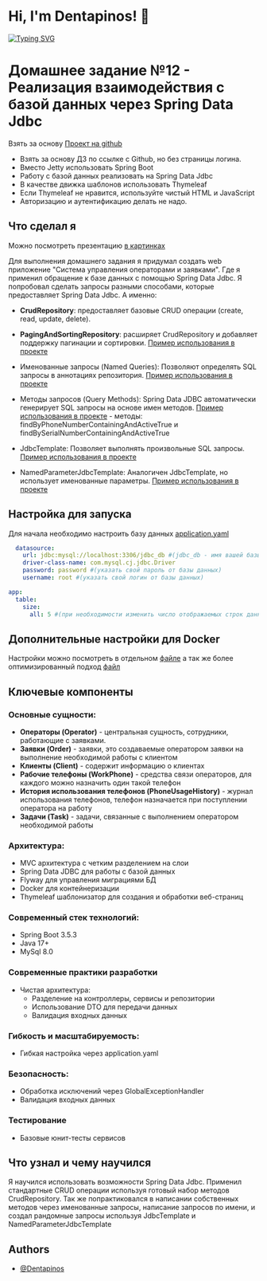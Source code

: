 # Hi, I'm Dentapinos! 👋

[![Typing SVG](https://readme-typing-svg.herokuapp.com?color=%2336BCF7&lines=Computer+science+student)](https://git.io/typing-svg)

# Домашнее задание №12 - Реализация взаимодействия с базой данных через Spring Data Jdbc

Взять за основу [Проект на github](https://github.com/Kichmarevitmo/Spring_Data_Jdbc_Home_Work)

- Взять за основу ДЗ по ссылке с Github, но без страницы логина.
- Вместо Jetty использовать Spring Boot
- Работу с базой данных реализовать на Spring Data Jdbc
- В качестве движка шаблонов использовать Thymeleaf
- Если Thymeleaf не нравится, используйте чистый HTML и JavaScript
- Авторизацию и аутентификацию делать не надо.

## Что сделал я

Можно посмотреть презентацию [в картинках](DetailsWithImages.md)

Для выполнения домашнего задания я придумал создать web приложение "Система управления операторами и заявками".
Где я применил обращение к базе данных с помощью Spring Data Jdbc.
Я попробовал сделать запросы разными способами, которые предоставляет Spring Data Jdbc.
А именно:
- **CrudRepository**: предоставляет базовые CRUD операции (create, read, update, delete).
- **PagingAndSortingRepository**: расширяет CrudRepository и добавляет поддержку пагинации и сортировки.
  [Пример использования в проекте](org/javanamba/jhwjdbcdata/repository/ClientRepository.java)

- Именованные запросы (Named Queries): Позволяют определять SQL запросы в аннотациях репозитория.
  [Пример использования в проекте](org/javanamba/jhwjdbcdata/repository/OperatorRepository.java)

- Методы запросов (Query Methods): Spring Data JDBC автоматически генерирует SQL запросы на основе имен методов.
  [Пример использования в проекте](src/main/java/org/javanamba/jhwjdbcdata/repository/WorkPhoneRepository.java) - методы: findByPhoneNumberContainingAndActiveTrue и findBySerialNumberContainingAndActiveTrue

- JdbcTemplate: Позволяет выполнять произвольные SQL запросы.
  [Пример использования в проекте](org/javanamba/jhwjdbcdata/repository/CustomOrderRepository.java)

- NamedParameterJdbcTemplate: Аналогичен JdbcTemplate, но использует именованные параметры.
  [Пример использования в проекте](src/main/java/org/javanamba/jhwjdbcdata/repository/CustomOperatorRepository.java)

## Настройка для запуска

Для начала необходимо настроить базу данных 
[application.yaml](src/main/resources/application.yaml)

```yaml
  datasource:
    url: jdbc:mysql://localhost:3306/jdbc_db #(jdbc_db - имя вашей базы данных, указать свою)
    driver-class-name: com.mysql.cj.jdbc.Driver
    password: password #(указать свой пароль от базы данных)
    username: root #(указать свой логин от базы данных)
```

```yaml
app:
  table:
    size:
      all: 5 #(при необходимости изменить число отображаемых строк данных на странице в таблице)
```

## Дополнительные настройки для Docker

Настройки можно посмотреть в отдельном [файле](RunAppByDockerfile.md)
а так же более оптимизированный подход
[файл](RunAppByDockerfile-Compose.md)

## Ключевые компоненты

### Основные сущности:
- **Операторы (Operator)** - центральная сущность, сотрудники, работающие с заявками.
- **Заявки (Order)** - заявки, это создаваемые оператором заявки на выполнение необходимой работы с клиентом
- **Клиенты (Client)** - содержит информацию о клиентах
- **Рабочие телефоны (WorkPhone)** - средства связи операторов, для каждого можно назначить один такой телефон
- **История использования телефонов (PhoneUsageHistory)** - журнал использования телефонов, телефон назначается при поступлении оператора на работу
- **Задачи (Task)** - задачи, связанные с выполнением оператором необходимой работы

### Архитектура:
- MVC архитектура с четким разделением на слои
- Spring Data JDBC для работы с базой данных
- Flyway для управления миграциями БД
- Docker для контейнеризации
- Thymeleaf шаблонизатор для создания и обработки веб-страниц

### Современный стек технологий:
- Spring Boot 3.5.3
- Java 17+
- MySql 8.0

### Современные практики разработки
- Чистая архитектура:
    - Разделение на контроллеры, сервисы и репозитории
    - Использование DTO для передачи данных
    - Валидация входных данных

### Гибкость и масштабируемость:
- Гибкая настройка через application.yaml

### Безопасность:
- Обработка исключений через GlobalExceptionHandler
- Валидация входных данных

### Тестирование
- Базовые юнит-тесты сервисов

## Что узнал и чему научился
Я научился использовать возможности Spring Data Jdbc. Применил стандартные CRUD операции используя готовый набор методов CrudRepository.
Так же попрактиковался в написании собственных методов через именованные запросы, написание запросов по имени, и создал рандомные запросы используя JdbcTemplate и NamedParameterJdbcTemplate

## Authors

- [@Dentapinos](https://github.com/Dentapinos)
